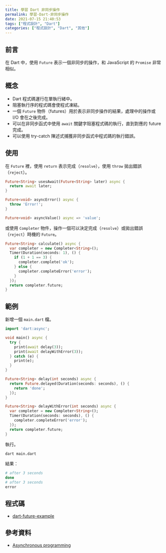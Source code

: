 ```yaml
---
title: 學習 Dart 非同步操作
permalink: 學習-Dart-非同步操作
date: 2021-07-15 21:40:53
tags: ["程式設計", "Dart"]
categories: ["程式設計", "Dart", "其他"]
---
```


## 前言

在 Dart 中，使用 `Future` 表示一個非同步的操作，和 JavaScript 的 `Promise` 非常相似。

## 概念

- Dart 程式碼運行在單執行緒中。
- 阻塞執行序的程式碼會使程式凍結。
- 一個 `Future` 物件（futures）用於表示非同步操作的結果，處理中的操作或 I/O 會在之後完成。
- 可以在非同步函式中使用 `await` 關鍵字阻塞程式碼的執行，直到對應的 future 完成。
- 可以使用 try-catch 陳述式捕獲非同步函式中程式碼的執行錯誤。

## 使用

在 `Future` 裡，使用 `return` 表示完成（`resolve`），使用 `throw` 拋出錯誤（`reject`）。

```DART
Future<String> usesAwait(Future<String> later) async {
  return await later;
}

Future<void> asyncError() async {
  throw 'Error!';
}

Future<void> asyncValue() async => 'value';
```

或使用 `Completer` 物件，操作一個可以決定完成（`resolve`）或拋出錯誤（`reject`）時機的 `Future`。

```DART
Future<String> calculate() async {
  var completer = new Completer<String>();
  Timer(Duration(seconds: 1), () {
    if (1 + 1 == 3) {
      completer.complete('ok');
    } else {
      completer.completeError('error');
    }
  });
  return completer.future;
}
```

## 範例

新增一個 `main.dart` 檔。

```DART
import 'dart:async';

void main() async {
  try {
    print(await delay(3));
    print(await delayWithError(3));
  } catch (e) {
    print(e);
  }
}

Future<String> delay(int seconds) async {
  return Future.delayed(Duration(seconds: seconds), () {
    return 'done';
  });
}

Future<String> delayWithError(int seconds) async {
  var completer = new Completer<String>();
  Timer(Duration(seconds: seconds), () {
    completer.completeError('error');
  });
  return completer.future;
}
```

執行。

```BASH
dart main.dart
```

結果：

```BASH
# after 3 seconds
done
# after 3 seconds
error
```

## 程式碼

- [dart-future-example](https://github.com/memochou1993/dart-future-example)

## 參考資料

- [Asynchronous programming](https://dart.dev/codelabs/async-await)
